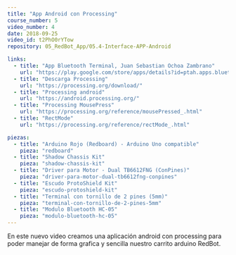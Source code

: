 ```yaml
---
title: "App Android con Processing"
course_number: 5
video_number: 4
date: 2018-09-25
video_id: t2PhO0rYTow
repository: 05_RedBot_App/05.4-Interface-APP-Android

links:
  - title: "App Bluetooth Terminal, Juan Sebastian Ochoa Zambrano"
    url: "https://play.google.com/store/apps/details?id=ptah.apps.bluetoothterminal"
  - title: "Descarga Processing"
    url: "https://processing.org/download/"
  - title: "Processing android"
    url: "https://android.processing.org/"
  - title: "Processing MousePress"
    url: "https://processing.org/reference/mousePressed_.html"
  - title: "RectMode"
    url: "https://processing.org/reference/rectMode_.html"

piezas:
  - title: "Arduino Rojo (Redboard) - Arduino Uno compatible"
    pieza: "redboard"
  - title: "Shadow Chassis Kit"
    pieza: "shadow-chassis-kit"
  - title: "Driver para Motor - Dual TB6612FNG (ConPines)"
    pieza: "driver-para-motor-dual-tb6612fng-conpines"
  - title: "Escudo ProtoShield Kit"
    pieza: "escudo-protoshield-kit"
  - title: "Terminal con tornillo de 2 pines (5mm)"
    pieza: "terminal-con-tornillo-de-2-pines-5mm"
  - title: "Modulo Bluetooth HC-05"
    pieza: "modulo-bluetooth-hc-05"
---
```


En este nuevo video creamos una aplicación android con processing para poder manejar de forma grafica y sencilla nuestro carrito arduino RedBot.
